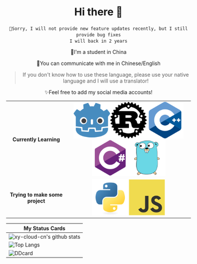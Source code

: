 <div align='center'>
  
# Hi there 👋

` 🔧Sorry, I will not provide new feature updates recently, but I still provide bug fixes `  
` I will back in 2 years `

🐾I'm a student in China

📕You can communicate with me in Chinese/English 

> If you don't know how to use these language, please use your native language and I will use a translator!

✨Feel free to add my social media accounts!

<table>
  <tr>
    <td><center><b> Currently Learning </b></center></td>
    <td><center><img width=100 src='https://raw.githubusercontent.com/devicons/devicon/55609aa5bd817ff167afce0d965585c92040787a/icons/godot/godot-original.svg'/><img width=100 src='https://raw.githubusercontent.com/devicons/devicon/55609aa5bd817ff167afce0d965585c92040787a/icons/rust/rust-plain.svg'/><img width=100 src='https://raw.githubusercontent.com/devicons/devicon/55609aa5bd817ff167afce0d965585c92040787a/icons/cplusplus/cplusplus-original.svg'/><img width=100 src='https://raw.githubusercontent.com/devicons/devicon/55609aa5bd817ff167afce0d965585c92040787a/icons/csharp/csharp-original.svg'/><img width=100 src='https://raw.githubusercontent.com/devicons/devicon/55609aa5bd817ff167afce0d965585c92040787a/icons/go/go-original.svg'/></center></td>
  </tr>
  <tr>
    <td><center><b> Trying to make some project </b></center></td>
    <td><center><img width=100 src='https://raw.githubusercontent.com/devicons/devicon/55609aa5bd817ff167afce0d965585c92040787a/icons/python/python-original.svg'/><img width=100 src='https://raw.githubusercontent.com/devicons/devicon/55609aa5bd817ff167afce0d965585c92040787a/icons/javascript/javascript-original.svg'/></center></td>
  </tr>
</table>

| My Status Cards |
|---|
|![xy-cloud-cn's github stats](https://github-readme-stats.vercel.app/api?username=xycld&show_icons=true&theme=tokyonight)|
|![Top Langs](https://github-readme-stats.vercel.app/api/top-langs/?username=xycld&layout=compact&theme=tokyonight)|
|![DDcard](https://ddcard.xy-cloud.xyz/svg?username=xy_cloud&team=TeeFun&skin=https://ddnet.org/skins/skin/community/AmethystCat.png)|

<!---
xy-cloud-cn/xy-cloud-cn is a ✨ special ✨ repository because its `README.md` (this file) appears on your GitHub profile.
You can click the Preview link to take a look at your changes.
--->
</div>
